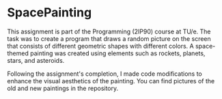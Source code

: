 # SpacePainting
This assignment is part of the Programming (2IP90) course at TU/e. The task was to create a program that draws a random picture on the screen that consists of different geometric shapes with different colors. A space-themed painting was created using elements such as rockets, planets, stars, and asteroids.

Following the assignment's completion, I made code modifications to enhance the visual aesthetics of the painting. You can find pictures of the old and new paintings in the repository.
